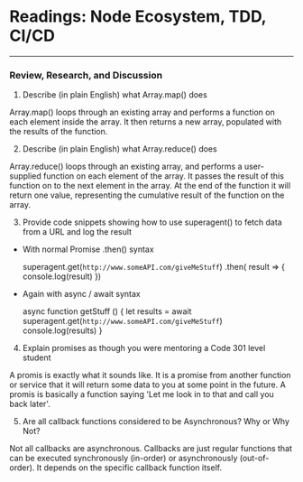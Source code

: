 # Readings: Node Ecosystem, TDD, CI/CD
------------------------------------------

### Review, Research, and Discussion

1. Describe (in plain English) what Array.map() does

  Array.map() loops through an existing array and performs a function on each element inside the array. It then returns a new array, populated with the results of the function.

2. Describe (in plain English) what Array.reduce() does

  Array.reduce() loops through an existing array, and performs a user-supplied function on each element of the array. It passes the result of this function on to the next element in the array. At the end of the function it will return one value, representing the cumulative result of the function on the array.

3. Provide code snippets showing how to use superagent() to fetch data from a URL and log the result
  - With normal Promise .then() syntax

    superagent.get(`http://www.someAPI.com/giveMeStuff`)
      .then( result => {
        console.log(result)
      })

  - Again with async / await syntax

    async function getStuff () {
      let results = await superagent.get(`http://www.someAPI.com/giveMeStuff`)
      console.log(results)
    }

4. Explain promises as though you were mentoring a Code 301 level student

  A promis is exactly what it sounds like. It is a promise from another function or service that it will return some data to you at some point in the future. A promis is basically a function saying 'Let me look in to that and call you back later'.

5. Are all callback functions considered to be Asynchronous? Why or Why Not?

  Not all callbacks are asynchronous. Callbacks are just regular functions that can be executed synchronously (in-order) or asynchronously (out-of-order). It depends on the specific callback function itself.
  


